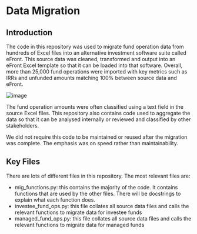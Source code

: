 # Data Migration
## Introduction
The code in this repository was used to migrate fund operation data from hundreds of Excel files into an alternative investment software suite called eFront. This source data was cleaned, transformed and output into an eFront Excel template so that it can be loaded into that software. Overall, more than 25,000 fund operations were imported with key metrics such as IRRs and unfunded amounts matching 100% between source data and eFront. 

![image](https://user-images.githubusercontent.com/92265905/145563243-103bbe87-0f09-45c1-bf9d-76c1ad224f38.png)

The fund operation amounts were often classified using a text field in the source Excel files. This repository also contains code used to aggregate the data so that it can be analysed internally or reviewed and classified by other stakeholders. 

We did not require this code to be maintained or reused after the migration was complete. The emphasis was on speed rather than maintainability. 

## Key Files
There are lots of different files in this repository. The most relevant files are:
- mig_functions.py: this contains the majority of the code. It contains functions that are used by the other files. There will be docstrings to explain what each function does. 
- investee_fund_ops.py: this file collates all source data files and calls the relevant functions to migrate data for investee funds 
- managed_fund_ops.py: this file collates all source data files and calls the relevant functions to migrate data for managed funds
